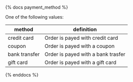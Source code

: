 {% docs payment_method %}

One of the following values: 

| method        | definition                         |
|---------------|------------------------------------|
| credit card  | Order is payed with credit card     |
| coupon        | Order is payed with a coupon       |
| bank transfer | Order is payed with a bank trasfer |
| gift card     | Order is payed with a gift card    |

{% enddocs %}

